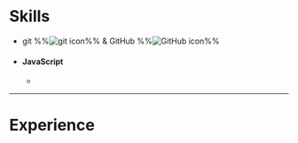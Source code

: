 # Skills

- git %%![git icon](https://cdn.jsdelivr.net/gh/devicons/devicon@latest/icons/git/git-original.svg)%% & GitHub %%![GitHub icon](https://cdn.jsdelivr.net/gh/devicons/devicon@latest/icons/github/github-original.svg)%%
- #### JavaScript
	- 



---

# Experience

